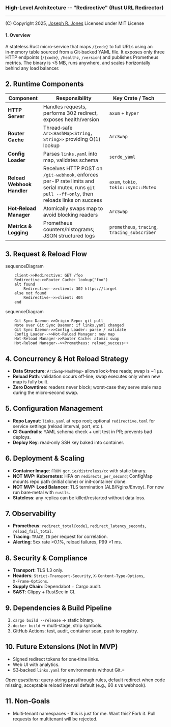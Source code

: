### High‑Level Architecture -- "Redirective" (Rust URL Redirector)
* * *
(C) Copyright 2025, [Joseph R. Jones](https://jrj.org)
Licensed under MIT License

#### 1. Overview

A stateless Rust micro‑service that maps `/{code}` to full URLs using an in‑memory table sourced from a Git‑backed YAML file. It exposes only three HTTP endpoints (`/{code}`, `/healthz`, `/version`) and publishes Prometheus metrics. The binary is <5 MB, runs anywhere, and scales horizontally behind any load balancer.

## 2. Runtime Components

| Component | Responsibility | Key Crate / Tech |  | 
| ---- | ---- | ---- | ----  |
| **HTTP Server** | Handles requests, performs 302 redirect, exposes health/version | `axum` + `hyper` |  | 
| **Router Cache** | Thread‑safe `Arc<HashMap<String, String>>` providing O(1) lookup | `ArcSwap` |  | 
| **Config Loader** | Parses `links.yaml` into map, validates schema | `serde_yaml` |  | 
| **Reload Webhook Handler** | Receives HTTP POST on `/git-webhook`, enforces per-IP rate limits and serial mutex, runs `git pull --ff-only`, then reloads links on success | `axum`, `tokio`, `tokio::sync::Mutex` |  |
| **Hot‑Reload Manager** | Atomically swaps map to avoid blocking readers | `ArcSwap`  |  | 
| **Metrics & Logging** | Prometheus counters/histograms; JSON structured logs | `prometheus`, `tracing`, `tracing_subscriber` |  | 


## 3. Request & Reload Flow
        
sequenceDiagram
```
    client->>Redirective: GET /foo
    Redirective->>Router Cache: lookup("foo")
    alt found
        Redirective-->>client: 302 https://target
    else not found
        Redirective-->>client: 404
    end
```

sequenceDiagram
```
    Git Sync Daemon->>Origin Repo: git pull
    Note over Git Sync Daemon: if links.yaml changed
    Git Sync Daemon->>Config Loader: parse / validate
    Config Loader-->>Hot‑Reload Manager: new map
    Hot‑Reload Manager->>Router Cache: atomic swap
    Hot‑Reload Manager-->>Prometheus: reload_success++
```

## 4. Concurrency & Hot Reload Strategy
- **Data Structure**: `ArcSwap<HashMap>` allows lock‑free reads; swap is ~1 µs.
- **Reload Path**: validation occurs off‑line; swap executes only when new map is fully built.
- **Zero Downtime**: readers never block; worst‑case they serve stale map during the micro‑second swap.

## 5. Configuration Management
- **Repo Layout**: `links.yaml` at repo root; optional `redirective.toml` for service settings (reload interval, port, etc.).
- **CI Guardrails**: YAML schema check + unit test in PR; prevents bad deploys.
- **Deploy Key**: read‑only SSH key baked into container.

## 6. Deployment & Scaling
- **Container Image**: `FROM gcr.io/distroless/cc` with static binary.
- **NOT MVP: Kubernetes**: HPA on `redirects_per_second`; ConfigMap mounts repo path (initial clone) or init‑container clone.
- **NOT MVP: Load Balancer**: TLS termination (ALB/Nginx/Envoy). For now run bare‑metal with `rustls`.
- **Stateless**: any replica can be killed/restarted without data loss.

## 7. Observability
- **Prometheus**: `redirect_total{code}`, `redirect_latency_seconds`, `reload_fail_total`.
- **Tracing**: `TRACE_ID` per request for correlation.
- **Alerting**: 5xx rate >0.1%, reload failures, P99 >1 ms.

## 8. Security & Compliance
- **Transport**: TLS 1.3 only.
- **Headers**: `Strict‑Transport‑Security`, `X‑Content‑Type‑Options`, `X‑Frame‑Options`.
- **Supply Chain**: Dependabot + Cargo audit.
- **SAST**: Clippy + RustSec in CI.

## 9. Dependencies & Build Pipeline
1. `cargo build --release` → static binary.
2. `docker build` → multi‑stage, strip symbols.
3. GitHub Actions: test, audit, container scan, push to registry.

## 10. Future Extensions (Not in MVP)

- Signed redirect tokens for one‑time links.
- Web UI with analytics.
- S3‑backed `links.yaml` for environments without Git.=

_Open questions_: query‑string passthrough rules, default redirect when code missing, acceptable reload interval default (e.g., 60 s vs webhook).

## 11. Non-Goals
- Multi‑tenant namespaces - this is just for me. Want this? Fork it. Pull requests for multitenant will be rejected.

